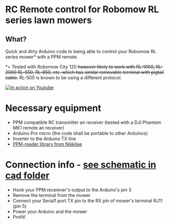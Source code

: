 # RC Remote control for Robomow RL series lawn mowers

## What?

Quick and dirty Arduino code to being able to control your Robomow RL series mower* with a PPM remote.

*= Tested with Robomow City 120 ~~however likely to work with RL-1000, RL-2000 RL-550, RL-850, etc. which has similar removable terminal with pigtail cable.~~  RL-500 is known to be using a different protocol.

[![In action on Youtube](https://img.youtube.com/vi/UquXWUTpAvM/0.jpg)](https://www.youtube.com/watch?v=UquXWUTpAvM)

# Necessary equipment

 * PPM compatible RC transmitter an receiver (tested with a DJI Phantom MK1 remote an receiver)
 * Arduino Pro micro (the code shall be portable to other Arduinos)
 * Inverter to the Arduino TX line
 * [PPM-reader library from Nikkilae](https://github.com/Nikkilae/PPM-reader)
 
# Connection info - [see schematic in cad folder](https://raw.githubusercontent.com/martonmiklos/robomow_rl_ppm_remote/master/cad/pro_micro_adapter_schematic.pdf)

 * Hook your PPM receiever's output to the Arduino's pin 3
 * Remove the terminal from the mower
 * Connect your Serial1 port TX pin to the RX pin of mower's terminal RJ11 (pin 5)
 * Power your Arduino and the mower
 * Profit!
